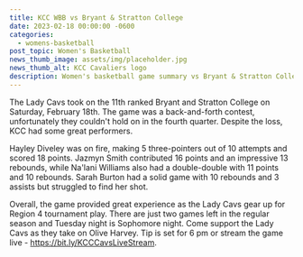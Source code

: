 ```yaml
---
title: KCC WBB vs Bryant & Stratton College
date: 2023-02-18 00:00:00 -0600
categories:
  - womens-basketball
post_topic: Women's Basketball
news_thumb_image: assets/img/placeholder.jpg
news_thumb_alt: KCC Cavaliers logo
description: Women's basketball game summary vs Bryant & Stratton College 2/18/23
---
```

<div><p>The Lady Cavs took on the 11th ranked Bryant and Stratton College on Saturday, February 18th. The game was a back-and-forth contest, unfortunately they couldn't hold on in the fourth quarter. Despite the loss, KCC had some great performers.</p><p>Hayley Diveley was on fire, making 5 three-pointers out of 10 attempts and scored 18 points. Jazmyn Smith contributed 16 points and an impressive 13 rebounds, while Na'lani Williams also had a double-double with 11 points and 10 rebounds. Sarah Burton had a solid game with 10 rebounds and 3 assists but struggled to find her shot.</p><p>Overall, the game provided great experience as the Lady Cavs gear up for Region 4 tournament play. There are just two games left in the regular season and Tuesday night is Sophomore night. Come support the Lady Cavs as they take on Olive Harvey. Tip is set for 6 pm or stream the game live - <a target="_blank" rel="noopener noreferrer" href="https://bit.ly/KCCCavsLiveStream">https://bit.ly/KCCCavsLiveStream</a>.</p></div>
